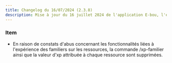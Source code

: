 ```yaml
---
title: Changelog du 16/07/2024 (2.3.8)
description: Mise à jour du 16 juillet 2024 de l'application E-bou, l'encyclopédie DOFUS la plus complète sur Discord.
---
```

### Item
- En raison de constats d'abus concernant les fonctionnalités liées à l'expérience des familiers sur les ressources, la commande /xp-familier ainsi que la valeur d'xp attribuée à chaque ressource sont supprimées.